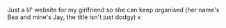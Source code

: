 Just a lil' website for my girlfriend so she can keep organised (her name's Bea and mine's Jay, the title isn't just dodgy) x
